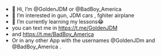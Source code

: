 - 👋 Hi, I’m @GoldenJDM or @BadBoy_America
- 👀 I’m interested in gun, JDM cars , fghiter airplane
- 🌱 I’m currently learning my lessons😂
- you can text me in https://t.me/GoldenJDM
- and https://t.me/BadBoy_America
 - Or in any other App with the usernames @GoldenJDm and @BadBoy_America .


<!---
GoldenJDM/GoldenJDM is a ✨ special ✨ repository because its `README.md` (this file) appears on your GitHub profile.
You can click the Preview link to take a look at your changes.
--->
